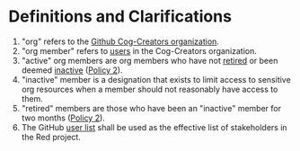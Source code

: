 # Definitions and Clarifications
1. "org" refers to the [Github Cog-Creators organization](https://github.com/Cog-Creators).
2. "org member" refers to [users](https://github.com/orgs/Cog-Creators/people) in the Cog-Creators organization. 
3. "active" org members are org members who have not [retired](https://github.com/orgs/Cog-Creators/teams/retired-org-member) or been deemed [inactive](https://github.com/orgs/Cog-Creators/teams/inactive-org-members) ([Policy 2](policies/active/0002.md)).
4. "inactive" member is a designation that exists to limit access to sensitive org resources when a member should not reasonably have access to them.
5. "retired" members are those who have been an "inactive" member for two months ([Policy 2](policies/active/0002.md)).
6. The GitHub [user list](https://github.com/orgs/Cog-Creators/people) shall be used as the effective list of stakeholders in the Red project.